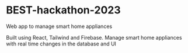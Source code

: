 # BEST-hackathon-2023
Web app to manage smart home appliances


Built using React, Tailwind and Firebase. Manage smart home appliances with real time changes in the database and UI

